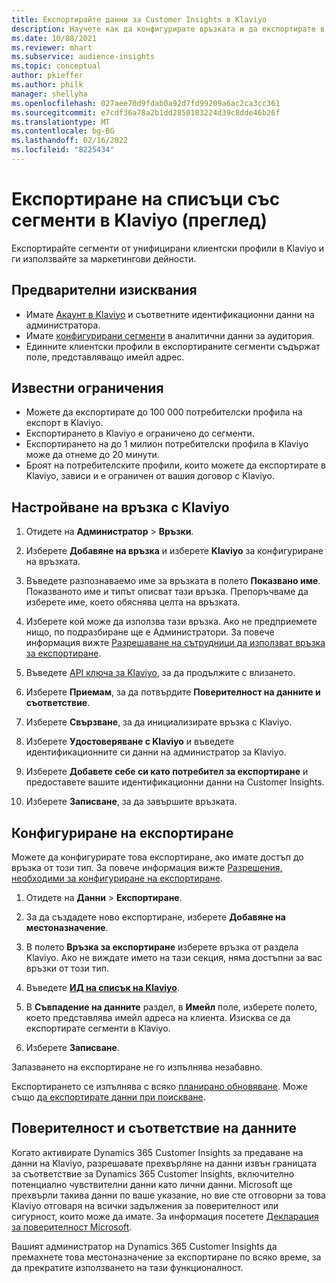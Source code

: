 ```yaml
---
title: Експортирайте данни за Customer Insights в Klaviyo
description: Научете как да конфигурирате връзката и да експортирате в Klaviyo.
ms.date: 10/08/2021
ms.reviewer: mhart
ms.subservice: audience-insights
ms.topic: conceptual
author: pkieffer
ms.author: philk
manager: shellyha
ms.openlocfilehash: 027aee70d9fdab0a92d7fd99209a6ac2ca3cc361
ms.sourcegitcommit: e7cdf36a78a2b1dd2850183224d39c8dde46b26f
ms.translationtype: MT
ms.contentlocale: bg-BG
ms.lasthandoff: 02/16/2022
ms.locfileid: "8225434"
---
```

# <a name="export-segment-lists-to-klaviyo-preview"></a>Експортиране на списъци със сегменти в Klaviyo (преглед)

Експортирайте сегменти от унифицирани клиентски профили в Klaviyo и ги използвайте за маркетингови дейности.

## <a name="prerequisites"></a>Предварителни изисквания

-   Имате [Акаунт в Klaviyo](https://www.klaviyo.com/) и съответните идентификационни данни на администратора.
-   Имате [конфигурирани сегменти](segments.md) в аналитични данни за аудитория.
-   Единните клиентски профили в експортираните сегменти съдържат поле, представляващо имейл адрес.

## <a name="known-limitations"></a>Известни ограничения

- Можете да експортирате до 100 000 потребителски профила на експорт в Klaviyo.
- Експортирането в Klaviyo е ограничено до сегменти.
- Експортирането на до 1 милион потребителски профила в Klaviyo може да отнеме до 20 минути. 
- Броят на потребителските профили, които можете да експортирате в Klaviyo, зависи и е ограничен от вашия договор с Klaviyo.

## <a name="set-up-connection-to-klaviyo"></a>Настройване на връзка с Klaviyo

1. Отидете на **Администратор** > **Връзки**.

1. Изберете **Добавяне на връзка** и изберете **Klaviyo** за конфигуриране на връзката.

1. Въведете разпознаваемо име за връзката в полето **Показвано име**. Показваното име и типът описват тази връзка. Препоръчваме да изберете име, което обяснява целта на връзката.

1. Изберете кой може да използва тази връзка. Ако не предприемете нищо, по подразбиране ще е Администратори. За повече информация вижте [Разрешаване на сътрудници да използват връзка за експортиране](connections.md#allow-contributors-to-use-a-connection-for-exports).

1. Въведете [API ключа за Klaviyo](https://help.klaviyo.com/hc/articles/115005062267-How-to-Manage-Your-Account-s-API-Keys), за да продължите с влизането. 

1. Изберете **Приемам**, за да потвърдите **Поверителност на данните и съответствие**.

1. Изберете **Свързване**, за да инициализирате връзка с Klaviyo.

1. Изберете **Удостоверяване с Klaviyo** и въведете идентификационните си данни на администратор за Klaviyo.

1. Изберете **Добавете себе си като потребител за експортиране** и предоставете вашите идентификационни данни на Customer Insights.

1. Изберете **Записване**, за да завършите връзката.

## <a name="configure-an-export"></a>Конфигуриране на експортиране

Можете да конфигурирате това експортиране, ако имате достъп до връзка от този тип. За повече информация вижте [Разрешения, необходими за конфигуриране на експортиране](export-destinations.md#set-up-a-new-export).

1. Отидете на **Данни** > **Експортиране**.

1. За да създадете ново експортиране, изберете **Добавяне на местоназначение**.

1. В полето **Връзка за експортиране** изберете връзка от раздела Klaviyo. Ако не виждате името на тази секция, няма достъпни за вас връзки от този тип.

1. Въведете [**ИД на списък на Klaviyo**](https://help.klaviyo.com/hc/articles/115005078647-How-to-Find-a-List-ID).     

3. В **Съвпадение на данните** раздел, в **Имейл** поле, изберете полето, което представлява имейл адреса на клиента. Изисква се да експортирате сегменти в Klaviyo.

1. Изберете **Записване**.

Запазването на експортиране не го изпълнява незабавно.

Експортирането се изпълнява с всяко [планирано обновяване](system.md#schedule-tab). Може също [да експортирате данни при поискване](export-destinations.md#run-exports-on-demand). 


## <a name="data-privacy-and-compliance"></a>Поверителност и съответствие на данните

Когато активирате Dynamics 365 Customer Insights за предаване на данни на Klaviyo, разрешавате прехвърляне на данни извън границата за съответствие за Dynamics 365 Customer Insights, включително потенциално чувствителни данни като лични данни. Microsoft ще прехвърли такива данни по ваше указание, но вие сте отговорни за това Klaviyo отговаря на всички задължения за поверителност или сигурност, които може да имате. За информация посетете [Декларация за поверителност Microsoft](https://go.microsoft.com/fwlink/?linkid=396732).

Вашият администратор на Dynamics 365 Customer Insights да премахнете това местоназначение за експортиране по всяко време, за да прекратите използването на тази функционалност.
